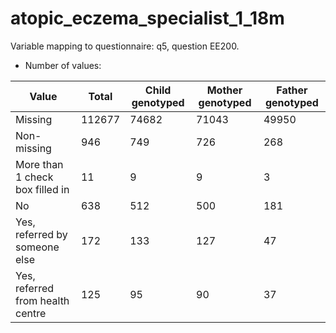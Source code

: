 # atopic_eczema_specialist_1_18m
Variable mapping to questionnaire: q5, question EE200.
- Number of values:

| Value | Total | Child genotyped | Mother genotyped | Father genotyped |
| ----- | ----- | --------------- | ---------------- | ---------------- |
| Missing | 112677 | 74682 | 71043 | 49950 |
| Non-missing | 946 | 749 | 726 | 268 |
| More than 1 check box filled in | 11 | 9 | 9 |3 |
| No | 638 | 512 | 500 |181 |
| Yes, referred by someone else | 172 | 133 | 127 |47 |
| Yes, referred from health centre | 125 | 95 | 90 |37 |



